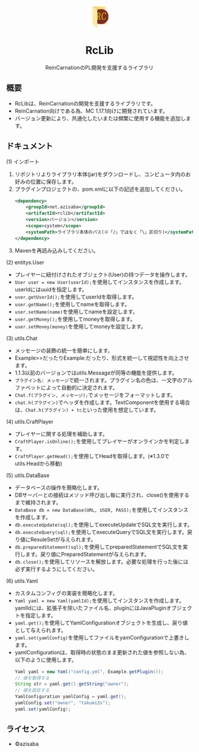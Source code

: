 <p align="center"><img src="images/rclib.png" width="64px" height="64px"></p>

<h1 align="center">RcLib</h1>

<p align="center">ReinCarnationのPL開発を支援するライブラリ</p>

## 概要

* RcLibは、ReinCarnationの開発を支援するライブラリです。
* ReinCarnation向けである為、MC 1.17.1向けに開発されています。
* バージョン更新により、共通化したいまたは頻繁に使用する機能を追加します。

## ドキュメント

(1) インポート

1. リポジトリよりライブラリ本体(jar)をダウンロードし、コンピュータ内のお好みの位置に保存します。
2. プラグインプロジェクトの、pom.xmlに以下の記述を追加してください。
    ```XML
    <dependency>
        <groupId>net.azisaba</groupId>
        <artifactId>rclib</artifactId>
        <version>バージョン</version>
        <scope>system</scope>
        <systemPath>ライブラリ本体のパス(※「/」ではなく「\」区切り)</systemPath>
    </dependency>
    ```
3. Mavenを再読み込みしてください。

(2) entitys.User

* プレイヤーに紐付けされたオブジェクト(User)の持つデータを操作します。
* `User user = new User(userId);`を使用してインスタンスを作成します。userIdにはuuidを指定します。
* `user.getUserId();`を使用してuserIdを取得します。
* `user.getName();`を使用してnameを取得します。
* `user.setName(name)`を使用してnameを設定します。
* `user.getMoney();`を使用してmoneyを取得します。
* `user.setMoney(money)`を使用してmoneyを設定します。

(3) utils.Chat

* メッセージの装飾の統一を簡単にします。
* Example>>だったりExample:だったり、形式を統一して視認性を向上させます。
* 1.1.3以前のバージョンではutils.Messageが同等の機能を提供します。
* `プラグイン名: メッセージ`で統一されます。プラグイン名の色は、一文字のアルファベットによって自動的に決定されます。
* `Chat.f(プラグイン, メッセージ);`でメッセージをフォーマットします。
* `chat.h(プラグイン)`でヘッダを作成します。TextComponentを使用する場合は、`Chat.h(プラグイン) + tc`といった使用を想定しています。

(4) utils.CraftPlayer

* プレイヤーに関する処理を補助します。
* `CraftPlayer.isOnline();`を使用してプレイヤーがオンラインかを判定します。
* `CraftPlayer.getHead();`を使用してHeadを取得します。(※1.3.0でutils.Headから移動)

(5) utils.DataBase

* データベースの操作を簡略化します。
* DBサーバーとの接続はメソッド呼び出し毎に実行され、close()を使用するまで維持されます。
* `DataBase db = new DataBase(URL, USER, PASS);`を使用してインスタンスを作成します。
* `db.executeUpdate(sql);`を使用してexecuteUpdateでSQL文を実行します。
* `db.executeQuery(sql);`を使用してexecuteQueryでSQL文を実行します。戻り値にResuleSetが与えられます。
* `db.preparedStatement(sql);`を使用してpreparedStatementでSQL文を実行します。戻り値にPreparedStatementが与えられます。
* `db.close();`を使用してリソースを解放します。必要な処理を行った後には必ず実行するようにしてください。

(6) utils.Yaml

* カスタムコンフィグの実装を簡略化します。
* `Yaml yaml = new Yaml(yamlId);`を使用してインスタンスを作成します。yamlIdには、拡張子を除いたファイル名、pluginにはJavaPluginオブジェクトを指定します。
* `yaml.get();`を使用してYamlConfigurationオブジェクトを生成し、戻り値として与えられます。
* `yaml.set(yamlConfig)`を使用してファイルをyamConfigurationで上書きします。
* yamlConfigurationは、取得時の状態のまま更新された値を参照しない為、以下のように使用します。
    ```Java
    Yaml yaml = new Yaml("config.yml", Example.getPlugin());
    // 値を取得する
    String str = yaml.get().getString("owner");
    // 値を設定する
    YamlConfiguration yamlConfig = yaml.get();
    yamlConfig.set("owner", "takumi3s");
    yaml.set(yamlConfig);
    ```


## ライセンス

* ©azisaba